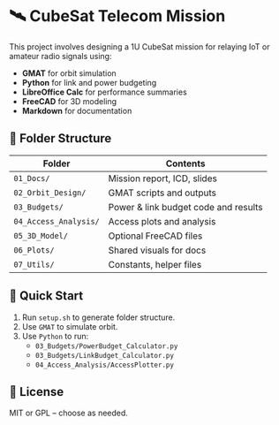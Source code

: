 # 🛰️ CubeSat Telecom Mission

This project involves designing a 1U CubeSat mission for relaying IoT or amateur radio signals using:
- **GMAT** for orbit simulation
- **Python** for link and power budgeting
- **LibreOffice Calc** for performance summaries
- **FreeCAD** for 3D modeling
- **Markdown** for documentation

## 📁 Folder Structure

| Folder | Contents |
|--------|----------|
| `01_Docs/` | Mission report, ICD, slides |
| `02_Orbit_Design/` | GMAT scripts and outputs |
| `03_Budgets/` | Power & link budget code and results |
| `04_Access_Analysis/` | Access plots and analysis |
| `05_3D_Model/` | Optional FreeCAD files |
| `06_Plots/` | Shared visuals for docs |
| `07_Utils/` | Constants, helper files |

## 🚀 Quick Start

1. Run `setup.sh` to generate folder structure.
2. Use `GMAT` to simulate orbit.
3. Use `Python` to run:
   - `03_Budgets/PowerBudget_Calculator.py`
   - `03_Budgets/LinkBudget_Calculator.py`
   - `04_Access_Analysis/AccessPlotter.py`

## 📜 License
MIT or GPL – choose as needed.

